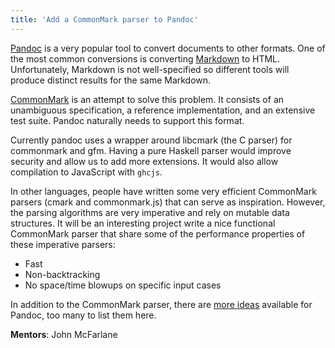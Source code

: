 ```yaml
---
title: 'Add a CommonMark parser to Pandoc'
---
```


[Pandoc] is a very popular tool to convert documents to other formats.  One of
the most common conversions is converting [Markdown] to HTML.  Unfortunately,
Markdown is not well-specified so different tools will produce distinct results
for the same Markdown.

[CommonMark] is an attempt to solve this problem.  It consists of an unambiguous
specification, a reference implementation, and an extensive test suite.  Pandoc
naturally needs to support this format.

Currently pandoc uses a wrapper around libcmark (the C parser) for commonmark
and gfm.  Having a pure Haskell parser would improve security and allow us to
add more extensions.  It would also allow compilation to JavaScript with
`ghcjs`.

In other languages, people have written some very efficient CommonMark parsers
(cmark and commonmark.js) that can serve as inspiration.  However, the parsing
algorithms are very imperative and rely on mutable data structures.  It will be
an interesting project write a nice functional CommonMark parser that share some
of the performance properties of these imperative parsers:

- Fast
- Non-backtracking
- No space/time blowups on specific input cases

In addition to the CommonMark parser, there are [more ideas] available for
Pandoc, too many to list them here.

[Pandoc]: https://pandoc.org/
[Markdown]: https://daringfireball.net/projects/markdown/
[CommonMark]: http://commonmark.org/
[more ideas]: https://github.com/jgm/pandoc/issues/1852

**Mentors**: John McFarlane

